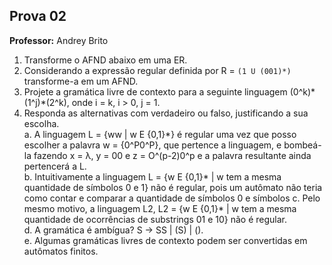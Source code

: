 ## Prova 02

**Professor:** Andrey Brito

1. Transforme o AFND abaixo em uma ER.
2. Considerando a expressão regular definida por R = `(1 U (001)*)` transforme-a em um AFND.
3. Projete a gramática livre de contexto para a seguinte linguagem (0^k)\*(1^j)\*(2^k), onde i = k, i > 0, j = 1.
4. Responda as alternativas com verdadeiro ou falso, justificando a sua escolha.  
   a. A linguagem L = {ww | w E {0,1}\*} é regular uma vez que posso escolher a palavra w = {0^P0^P}, que pertence a linguagem, e bombeá-la fazendo x = λ, y = 00 e z = O^(p-2)0^p e a palavra resultante ainda pertencerá a L.  
   b. Intuitivamente a linguagem L = {w E {0,1}\* | w tem a mesma quantidade de símbolos 0 e 1} não é regular, pois um autômato não teria como contar e comparar a quantidade de símbolos 0 e símbolos c. Pelo mesmo motivo, a linguagem L2, L2 = {w E {0,1}\* | w tem a mesma quantidade de ocorrências de substrings 01 e 10} não é regular.  
   d. A gramática é ambígua? S -> SS | (S) | ().  
   e. Algumas gramáticas livres de contexto podem ser convertidas em autômatos finitos.